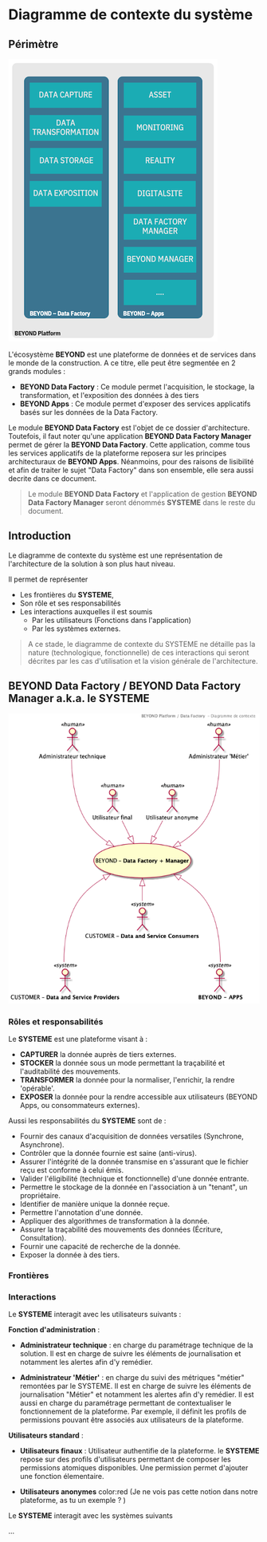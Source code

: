 # Diagramme de contexte du système

## Périmètre

![Contexte du Système](./images/0101.SystemContext.png)

L'écosystème **BEYOND** est une plateforme de données et de services dans le monde de la construction. A ce titre, elle peut être segmentée en 2 grands modules :

- **BEYOND Data Factory** : Ce module permet l'acquisition, le stockage, la transformation, et l'exposition des données à des tiers
- **BEYOND Apps** : Ce module permet d'exposer des services applicatifs basés sur les données de la Data Factory.

Le module **BEYOND Data Factory** est l'objet de ce dossier d'architecture.
Toutefois, il faut noter qu'une application **BEYOND Data Factory Manager** permet de gérer la **BEYOND Data Factory**. Cette application, comme tous les services applicatifs de la plateforme reposera sur les principes architecturaux de **BEYOND Apps**. Néanmoins, pour des raisons de lisibilité et afin de traiter le sujet "Data Factory" dans son ensemble, elle sera aussi decrite dans ce document.

>Le module **BEYOND Data Factory** et l'application de gestion **BEYOND Data Factory Manager** seront dénommés **SYSTEME** dans le reste du document.

## Introduction

Le diagramme de contexte du système est une représentation de l'architecture de la solution à son plus haut niveau.

Il permet de représenter

- Les frontières du **SYSTEME**,
- Son rôle et ses responsabilités
- Les interactions auxquelles il est soumis
  - Par les utilisateurs (Fonctions dans l'application)
  - Par les systèmes externes.

>A ce stade, le diagramme de contexte du SYSTEME ne détaille pas la nature (technologique, fonctionnelle) de ces interactions qui seront décrites par les cas d'utilisation et la vision générale de l'architecture.

## **BEYOND Data Factory** / **BEYOND Data Factory Manager** a.k.a. le SYSTEME

![Contexte du Système](./images/0100.SystemContext.png)

### Rôles et responsabilités

Le **SYSTEME** est une plateforme visant à :

- **CAPTURER** la donnée auprès de tiers externes.
- **STOCKER** la donnée sous un mode permettant la traçabilité et l'auditabilité des mouvements.
- **TRANSFORMER** la donnée pour la normaliser, l'enrichir, la rendre 'opérable'.
- **EXPOSER** la donnée pour la rendre accessible aux utilisateurs (BEYOND Apps, ou consommateurs externes).

Aussi les responsabilités du **SYSTEME** sont de :

- Fournir des canaux d'acquisition de données versatiles (Synchrone, Asynchrone).
- Contrôler que la donnée fournie est saine (anti-virus).
- Assurer l'intégrité de la donnée transmise en s'assurant que le fichier reçu est conforme à celui émis.
- Valider l'éligibilité (technique et fonctionnelle) d'une donnée entrante.
- Permettre le stockage de la donnée en l'association à un "tenant", un propriétaire.
- Identifier de manière unique la donnée reçue.
- Permettre l'annotation d'une donnée.
- Appliquer des algorithmes de transformation à la donnée.
- Assurer la traçabilité des mouvements des données (Écriture, Consultation).
- Fournir une capacité de recherche de la donnée.
- Exposer la donnée à des tiers.

### Frontières

### Interactions

Le **SYSTEME** interagit avec les utilisateurs suivants :

**Fonction d'administration** :

- **Administrateur technique** : en charge du paramétrage technique de la solution. Il est en charge de suivre les éléments de journalisation et notamment les alertes afin d'y remédier.

- **Administrateur 'Métier'** : en charge du suivi des métriques "métier" remontées par le SYSTEME. Il est en charge de suivre les éléments de journalisation "Métier" et notamment les alertes afin d'y remédier. Il est aussi en charge du paramétrage permettant de contextualiser le fonctionnement de la plateforme. Par exemple, il définit les profils de permissions pouvant être associés aux utilisateurs de la plateforme.

**Utilisateurs standard** :

- **Utilisateurs finaux** : Utilisateur authentifie de la plateforme. le **SYSTEME** repose sur des profils d'utilisateurs permettant de composer les permissions atomiques disponibles. Une permission permet d'ajouter une fonction élementaire.

- **Utilisateurs anonymes**  color:red (Je ne vois pas cette notion dans notre plateforme, as tu un exemple ? )

Le **SYSTEME** interagit avec les systèmes suivants

...